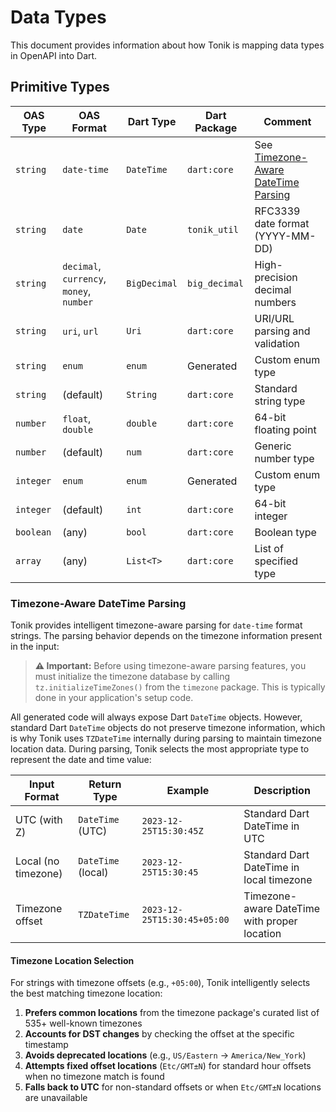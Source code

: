 # Data Types

This document provides information about how Tonik is mapping data types in OpenAPI into Dart.


## Primitive Types

| OAS Type | OAS Format | Dart Type | Dart Package | Comment |
|----------|------------|-----------|--------------|---------|
| `string` | `date-time` | `DateTime` | `dart:core` | See [Timezone-Aware DateTime Parsing](#timezone-aware-datetime-parsing) |
| `string` | `date` | `Date` | `tonik_util` | RFC3339 date format (YYYY-MM-DD) |
| `string` | `decimal`, `currency`, `money`, `number` | `BigDecimal` | `big_decimal` | High-precision decimal numbers |
| `string` | `uri`, `url` | `Uri` | `dart:core` | URI/URL parsing and validation |
| `string` | `enum` | `enum` | Generated | Custom enum type |
| `string` | (default) | `String` | `dart:core` | Standard string type |
| `number` | `float`, `double` | `double` | `dart:core` | 64-bit floating point |
| `number` | (default) | `num` | `dart:core` | Generic number type |
| `integer` | `enum` | `enum` | Generated | Custom enum type |
| `integer` | (default) | `int` | `dart:core` | 64-bit integer |
| `boolean` | (any) | `bool` | `dart:core` | Boolean type |
| `array` | (any) | `List<T>` | `dart:core` | List of specified type |

### Timezone-Aware DateTime Parsing

Tonik provides intelligent timezone-aware parsing for `date-time` format strings. The parsing behavior depends on the timezone information present in the input:

> **⚠️ Important:** Before using timezone-aware parsing features, you must initialize the timezone database by calling `tz.initializeTimeZones()` from the `timezone` package. This is typically done in your application's setup code.

All generated code will always expose Dart `DateTime` objects. However, standard Dart `DateTime` objects do not preserve timezone information, which is why Tonik uses `TZDateTime` internally during parsing to maintain timezone location data. During parsing, Tonik selects the most appropriate type to represent the date and time value:

| Input Format | Return Type | Example | Description |
|--------------|-------------|---------|-------------|
| UTC (with Z) | `DateTime` (UTC) | `2023-12-25T15:30:45Z` | Standard Dart DateTime in UTC |
| Local (no timezone) | `DateTime` (local) | `2023-12-25T15:30:45` | Standard Dart DateTime in local timezone |
| Timezone offset | `TZDateTime` | `2023-12-25T15:30:45+05:00` | Timezone-aware DateTime with proper location |



#### Timezone Location Selection

For strings with timezone offsets (e.g., `+05:00`), Tonik intelligently selects the best matching timezone location:

1. **Prefers common locations** from the timezone package's curated list of 535+ well-known timezones
2. **Accounts for DST changes** by checking the offset at the specific timestamp
3. **Avoids deprecated locations** (e.g., `US/Eastern` → `America/New_York`)
4. **Attempts fixed offset locations** (`Etc/GMT±N`) for standard hour offsets when no timezone match is found
5. **Falls back to UTC** for non-standard offsets or when `Etc/GMT±N` locations are unavailable


